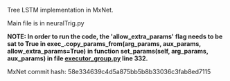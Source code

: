 Tree LSTM implementation in MxNet.

Main file is in neuralTrig.py

**NOTE: In order to run the code, the 'allow_extra_params' flag needs to be sat to True in exec_.copy_params_from(arg_params, aux_params, allow_extra_params=True) in function set_params(self, arg_params, aux_params) in file [executor_group.py](https://github.com/dmlc/mxnet/blob/master/python/mxnet/module/executor_group.py) line 332.**

MxNet commit hash:
58e334639c4d5a875bb5b8b33036c3fab8ed7115
